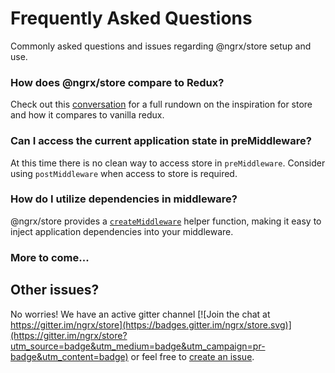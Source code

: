 # Frequently Asked Questions

Commonly asked questions and issues regarding @ngrx/store setup and use.

### How does @ngrx/store compare to Redux?
Check out this [conversation](https://github.com/ngrx/store/issues/16) for a full rundown on the inspiration for store and how it compares to vanilla redux.

### Can I access the current application state in preMiddleware?
At this time there is no clean way to access store in `preMiddleware`. Consider using `postMiddleware` when access to store is required.

### How do I utilize dependencies in middleware?
@ngrx/store provides a [`createMiddleware`](../API/createmiddleware.md) helper function, making it easy to inject application dependencies into your middleware.

### More to come...

## Other issues?

No worries! We have an active gitter channel [![Join the chat at https://gitter.im/ngrx/store](https://badges.gitter.im/ngrx/store.svg)](https://gitter.im/ngrx/store?utm_source=badge&utm_medium=badge&utm_campaign=pr-badge&utm_content=badge) or feel free to [create an issue](https://github.com/ngrx/store/issues).  

